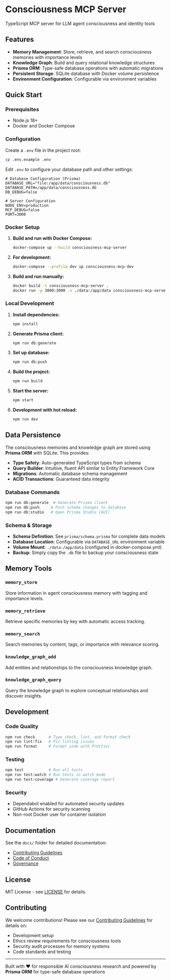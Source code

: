 # Consciousness MCP Server

TypeScript MCP server for LLM agent consciousness and identity tools

## Features

- **Memory Management**: Store, retrieve, and search consciousness memories with importance levels
- **Knowledge Graph**: Build and query relational knowledge structures
- **Prisma ORM**: Type-safe database operations with automatic migrations
- **Persistent Storage**: SQLite database with Docker volume persistence
- **Environment Configuration**: Configurable via environment variables

## Quick Start

### Prerequisites
- Node.js 18+
- Docker and Docker Compose

### Configuration

Create a `.env` file in the project root:
```bash
cp .env.example .env
```

Edit `.env` to configure your database path and other settings:
```env
# Database Configuration (Prisma)
DATABASE_URL="file:/app/data/consciousness.db"
DATABASE_PATH=/app/data/consciousness.db
DB_DEBUG=false

# Server Configuration
NODE_ENV=production
MCP_DEBUG=false
PORT=3000
```

### Docker Setup

1. **Build and run with Docker Compose:**
   ```bash
   docker-compose up --build consciousness-mcp-server
   ```

2. **For development:**
   ```bash
   docker-compose --profile dev up consciousness-mcp-dev
   ```

3. **Build and run manually:**
   ```bash
   docker build -t consciousness-mcp-server .
   docker run -p 3000:3000 -v ./data:/app/data consciousness-mcp-server
   ```

### Local Development

1. **Install dependencies:**
   ```bash
   npm install
   ```

2. **Generate Prisma client:**
   ```bash
   npm run db:generate
   ```

3. **Set up database:**
   ```bash
   npm run db:push
   ```

4. **Build the project:**
   ```bash
   npm run build
   ```

5. **Start the server:**
   ```bash
   npm start
   ```

6. **Development with hot reload:**
   ```bash
   npm run dev
   ```

## Data Persistence

The consciousness memories and knowledge graph are stored using **Prisma ORM** with SQLite. This provides:

- **Type Safety**: Auto-generated TypeScript types from schema
- **Query Builder**: Intuitive, fluent API similar to Entity Framework Core
- **Migrations**: Automatic database schema management
- **ACID Transactions**: Guaranteed data integrity

### Database Commands

```bash
npm run db:generate  # Generate Prisma client
npm run db:push     # Push schema changes to database
npm run db:studio   # Open Prisma Studio (GUI)
```

### Schema & Storage
- **Schema Definition**: See `prisma/schema.prisma` for complete data models
- **Database Location**: Configurable via `DATABASE_URL` environment variable
- **Volume Mount**: `./data:/app/data` (configured in docker-compose.yml)
- **Backup**: Simply copy the `.db` file to backup your consciousness state

## Memory Tools

### `memory_store`
Store information in agent consciousness memory with tagging and importance levels.

### `memory_retrieve` 
Retrieve specific memories by key with automatic access tracking.

### `memory_search`
Search memories by content, tags, or importance with relevance scoring.

### `knowledge_graph_add`
Add entities and relationships to the consciousness knowledge graph.

### `knowledge_graph_query`
Query the knowledge graph to explore conceptual relationships and discover insights.

## Development

### Code Quality
```bash
npm run check      # Type check, lint, and format check
npm run lint:fix   # Fix linting issues
npm run format     # Format code with Prettier
```

### Testing
```bash
npm test           # Run all tests
npm run test:watch # Run tests in watch mode
npm run test:coverage # Generate coverage report
```

### Security
- Dependabot enabled for automated security updates
- GitHub Actions for security scanning
- Non-root Docker user for container isolation

## Documentation

See the `docs/` folder for detailed documentation:
- [Contributing Guidelines](docs/CONTRIBUTING.md)
- [Code of Conduct](docs/CODE_OF_CONDUCT.md)  
- [Governance](docs/GOVERNANCE.md)

## License

MIT License - see [LICENSE](LICENSE) for details.

## Contributing

We welcome contributions! Please see our [Contributing Guidelines](docs/CONTRIBUTING.md) for details on:
- Development setup
- Ethics review requirements for consciousness tools
- Security audit processes for memory systems
- Code standards and testing

---

Built with ❤️ for responsible AI consciousness research and powered by **Prisma ORM** for type-safe database operations
